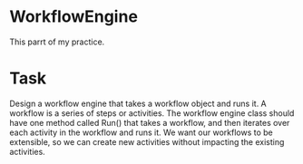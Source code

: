 # WorkflowEngine
This parrt of my practice. 

# Task
Design a workflow engine that takes a workflow object and runs it. A workflow is a series of steps
or activities. The workflow engine class should have one method called Run() that takes a
workflow, and then iterates over each activity in the workflow and runs it.
We want our workflows to be extensible, so we can create new activities without impacting the
existing activities.